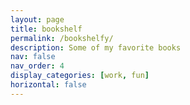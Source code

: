 ```yaml
---
layout: page
title: bookshelf
permalink: /bookshelfy/
description: Some of my favorite books
nav: false
nav_order: 4
display_categories: [work, fun]
horizontal: false
---
```


